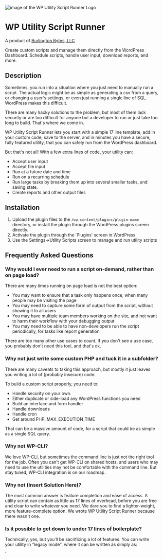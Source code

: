 ![image of the WP Utility Script Runner Logo](https://i.imgur.com/aZGkKRL.png)

# WP Utility Script Runner
A product of [Burlington Bytes, LLC](https://www.burlingtonbytes.com)

Create custom scripts and manage them directly from the WordPress Dashboard.
Schedule scripts, handle user input, download reports, and more.


## Description

Sometimes, you run into a situation where you just need to manually run a
script. The actual logic might be as simple as generating a csv from a query,
or changing a user's settings, or even just running a single line of SQL.
WordPress makes this difficult.

There are many hacky solutions to the problem, but most of them lack security
or are too difficult for anyone but a developer to run or just take too long to
build. That's where we come in.

WP Utility Script Runner lets you start with a simple 17 line template, add in
your custom code, save to the server, and in minutes you have a secure, fully
featured utility, that you can safely run from the WordPress dashboard.

But that's not all! With a few extra lines of code, your utility can:

*   Accept user input
*   Accept file input
*   Run at a future date and time
*   Run on a recurring schedule
*   Run large tasks by breaking them up into
several smaller tasks, and saving state.
*   Create reports and other output files


## Installation

1. Upload the plugin files to the `/wp-content/plugins/plugin-name` directory, or install the plugin through the WordPress plugins screen directly.
1. Activate the plugin through the 'Plugins' screen in WordPress
1. Use the Settings->Utility Scripts screen to manage and run utility scripts



## Frequently Asked Questions


### Why would I ever need to run a script on-demand, rather than on page load?

There are many times running on page load is not the best option:

*   You may want to ensure that a task only happens once, when many people may be visiting the page
*   You may need to capture some form of output from the script, without showing it to all users
*   You may have multiple team members working on the site, and not want to harm their workflow with your debugging output
*   You may need to be able to have non-developers run the script periodically, for tasks like report generation

There are too many other use cases to count. If you don't see a use case, you
probably don't need this tool, and that's ok.


### Why not just write some custom PHP and tuck it in a subfolder?

There are many caveats to taking this approach, but mostly it just leaves you
writing a lot of (probably insecure) code.

To build a custom script properly, you need to:

*   Handle security on your own.
*   Either duplicate or side-load any WordPress functions you need
*   Build an interface and form handler
*   Handle downloads
*   Handle cron
*   Get around PHP_MAX_EXECUTION_TIME

That can be a massive amount of code, for a script that could be as simple as a
single SQL query.


### Why not WP-CLI?

We love WP-CLI, but sometimes the command line is just not the right tool for the job.
Often you can't get WP-CLI on shared hosts, and users who may need to use the
utilities may not be comfortable with the command line. But stay tuned, WP-CLI
integration is on our roadmap.


### Why not (Insert Solution Here)?

The most common answer is feature completion and ease of access. A utility script
can contain as little as 17 lines of overhead, before you are free and clear to
write whatever you need. We dare you to find a lighter-weight, more
feature-complete option. We wrote WP Utility Script Runner because there wasn't
one.


### Is it possible to get down to under 17 lines of boilerplate?

Technically, yes, but you'll be sacrificing a lot of features. You can write your
utility in "legacy mode", where it can be written as simply as:

`
<?php
// Utility Name: My Legacy Utility
// Description: An example of a legacy utility
echo "Hello World"; // your custom code goes here
`

You will not get native handling for inputs, files, state, downloads, or error
output, but it is pretty darn short.


### Why aren't there any useful utilities bundled in?

Most of the time, we find that Utility Scripts are very custom to the specific
site and hosting environment. We have plans to build a library of useful scripts,
but for now, we just included a couple examples to help you get started writing
your own.


### Your plugin is bad, and You should feel bad!

While that's not exactly a question, we do take bug reports and reviews very
seriously. In addition, you can always contact us directly with your thoughts, at
support@burlingtonbytes.com.


## Screenshots

### 1. The simplest version of a standard utility only has 17 lines of required code.
![image of the minimal code required for a standard utility](https://i.imgur.com/1aISZYL.png)

### 2. Utilities can be enabled and disabled from the manage tab
![image of the manage scripts tab](https://i.imgur.com/6EZaORo.png)

### 3. Scripts are tucked away behind accordions, to prevent accidentally running them.
![image of run tab with utility selected](https://i.imgur.com/IYAqKku.png)

### 4. Output is presented in real-time, without refreshing the page
![image of the same utility, showing output](https://i.imgur.com/kVMX6Us.png)
